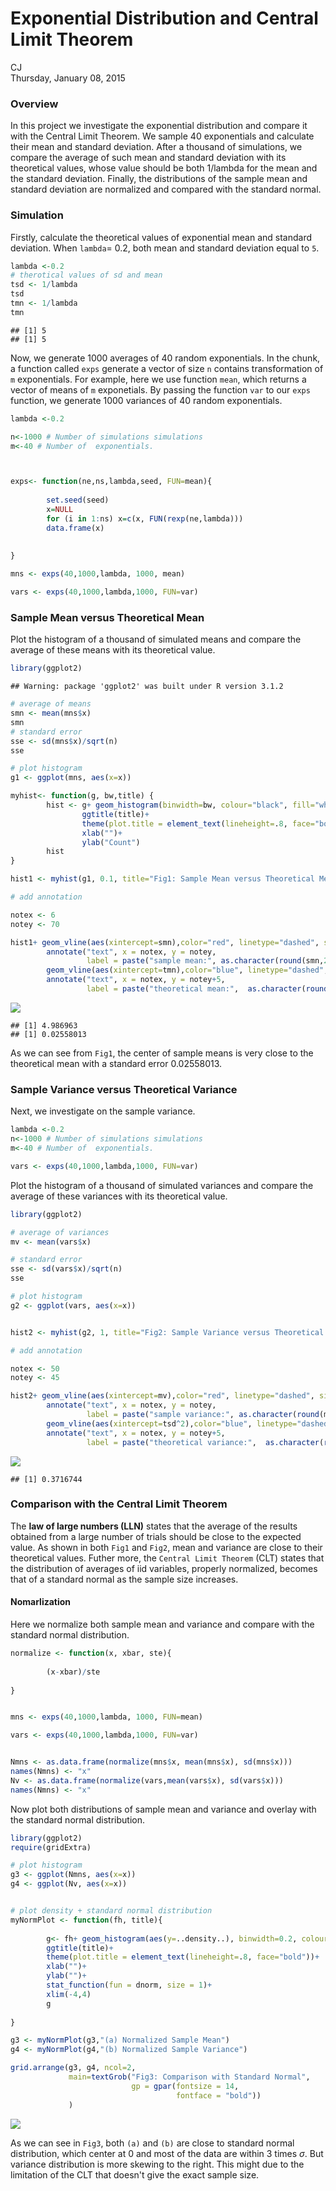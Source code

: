 #  Exponential Distribution and Central Limit Theorem
CJ  
Thursday, January 08, 2015  

### Overview

In this project we investigate the exponential distribution and compare it with the Central Limit Theorem. We sample 40 exponentials and calculate their mean and standard deviation. After a thousand of simulations, we compare the average of such mean and standard deviation with its theoretical values, whose value should be both 1/lambda for the mean and the standard deviation. Finally, the distributions of the sample mean and standard deviation are normalized and compared with the standard normal. 

### Simulation 

Firstly, calculate the theoretical values of exponential mean and standard deviation. When `lambda`= 0.2, both mean and standard deviation equal to `5`.  


```r
lambda <-0.2 
# therotical values of sd and mean
tsd <- 1/lambda
tsd
tmn <- 1/lambda
tmn
```

```
## [1] 5
## [1] 5
```
 
Now, we generate 1000 averages of 40 random exponentials. In the chunk, a function called `exps` generate a vector of size `n` contains transformation of `m` exponentials. For example, here we use function `mean`, which returns a vector of means of `m` exponetials. By passing the function `var` to our `exps` function, we generate 1000 variances of 40 random exponentials. 



```r
lambda <-0.2 

n<-1000 # Number of simulations simulations
m<-40 # Number of  exponentials.



exps<- function(ne,ns,lambda,seed, FUN=mean){
        
        set.seed(seed)
        x=NULL
        for (i in 1:ns) x=c(x, FUN(rexp(ne,lambda))) 
        data.frame(x)
        
        
} 

mns <- exps(40,1000,lambda, 1000, mean)

vars <- exps(40,1000,lambda,1000, FUN=var)
```

### Sample Mean versus Theoretical Mean

Plot the histogram of a thousand of simulated means and compare the average of these means with its theoretical value.


```r
library(ggplot2)
```

```
## Warning: package 'ggplot2' was built under R version 3.1.2
```

```r
# average of means
smn <- mean(mns$x)
smn 
# standard error
sse <- sd(mns$x)/sqrt(n) 
sse

# plot histogram
g1 <- ggplot(mns, aes(x=x)) 

myhist<- function(g, bw,title) {        
        hist <- g+ geom_histogram(binwidth=bw, colour="black", fill="white")+
                ggtitle(title)+
                theme(plot.title = element_text(lineheight=.8, face="bold"))+
                xlab("")+
                ylab("Count")
        hist 
}

hist1 <- myhist(g1, 0.1, title="Fig1: Sample Mean versus Theoretical Mean")

# add annotation 

notex <- 6
notey <- 70

hist1+ geom_vline(aes(xintercept=smn),color="red", linetype="dashed", size=1)+
        annotate("text", x = notex, y = notey, 
                 label = paste("sample mean:", as.character(round(smn,2))), color="red")+
        geom_vline(aes(xintercept=tmn),color="blue", linetype="dashed", size=1)+
        annotate("text", x = notex, y = notey+5, 
                 label = paste("theoretical mean:",  as.character(round(tmn,2))), color="blue")
```

![](PA1_files/figure-html/unnamed-chunk-3-1.png) 

```
## [1] 4.986963
## [1] 0.02558013
```

As we can see from `Fig1`, the center of sample means is very close to the theoretical mean with a standard error 0.02558013. 


### Sample Variance versus Theoretical Variance

Next, we investigate on the sample variance. 


```r
lambda <-0.2 
n<-1000 # Number of simulations simulations
m<-40 # Number of  exponentials.

vars <- exps(40,1000,lambda,1000, FUN=var)
```

Plot the histogram of a thousand of simulated variances and compare the average of these variances with its theoretical value.


```r
library(ggplot2)

# average of variances
mv <- mean(vars$x)

# standard error
sse <- sd(vars$x)/sqrt(n) 
sse

# plot histogram
g2 <- ggplot(vars, aes(x=x)) 


hist2 <- myhist(g2, 1, title="Fig2: Sample Variance versus Theoretical Variance")

# add annotation 

notex <- 50
notey <- 45

hist2+ geom_vline(aes(xintercept=mv),color="red", linetype="dashed", size=1)+
        annotate("text", x = notex, y = notey, 
                 label = paste("sample variance:", as.character(round(mv,2))), color="red")+
        geom_vline(aes(xintercept=tsd^2),color="blue", linetype="dashed", size=1)+
        annotate("text", x = notex, y = notey+5, 
                 label = paste("theoretical variance:",  as.character(round(tsd^2,2))), color="blue")
```

![](PA1_files/figure-html/unnamed-chunk-5-1.png) 

```
## [1] 0.3716744
```



###  Comparison with the Central Limit Theorem

The **law of large numbers (LLN)** states that the average of the results obtained from a large number of trials should be close to the expected value. As shown in both `Fig1` and `Fig2`, mean and variance are close to their theoretical values. Futher more, the `Central Limit Theorem` (CLT) states that the distribution of averages of iid variables, properly normalized, becomes that of a standard normal as the sample size increases. 

#### Nomarlization

Here we normalize both sample mean and variance and compare with the standard normal distribution. 


```r
normalize <- function(x, xbar, ste){
        
        (x-xbar)/ste
        
} 


mns <- exps(40,1000,lambda, 1000, FUN=mean)

vars <- exps(40,1000,lambda,1000, FUN=var)


Nmns <- as.data.frame(normalize(mns$x, mean(mns$x), sd(mns$x)))
names(Nmns) <- "x"
Nv <- as.data.frame(normalize(vars,mean(vars$x), sd(vars$x)))
names(Nmns) <- "x"
```

Now plot both distributions of sample mean and variance and overlay with the standard normal distribution.


```r
library(ggplot2)
require(gridExtra)

# plot histogram
g3 <- ggplot(Nmns, aes(x=x)) 
g4 <- ggplot(Nv, aes(x=x)) 


# plot density + standard normal distribution 
myNormPlot <- function(fh, title){
        
        g<- fh+ geom_histogram(aes(y=..density..), binwidth=0.2, colour="black", fill="white")+
        ggtitle(title)+
        theme(plot.title = element_text(lineheight=.8, face="bold"))+
        xlab("")+
        ylab("")+
        stat_function(fun = dnorm, size = 1)+
        xlim(-4,4)
        g
        
} 

g3 <- myNormPlot(g3,"(a) Normalized Sample Mean")
g4 <- myNormPlot(g4,"(b) Normalized Sample Variance")

grid.arrange(g3, g4, ncol=2, 
             main=textGrob("Fig3: Comparison with Standard Normal",
                           gp = gpar(fontsize = 14, 
                                     fontface = "bold"))
             )
```

![](PA1_files/figure-html/unnamed-chunk-7-1.png) 

As we can see in `Fig3`, both `(a)` and `(b)` are close to standard normal distribution, which center at 0 and most of the data are within 3 times $\sigma$. 
But variance distribution is more skewing to the right. This might due to the limitation of the CLT that doesn't give the exact sample size. 














